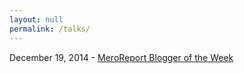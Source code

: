 ```yaml
---
layout: null
permalink: /talks/
---
```


December 19, 2014 - [MeroReport Blogger of the Week](http://meroreport.net/page/bow-milan-aryal)
